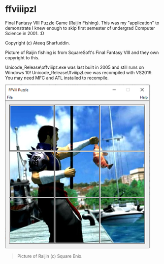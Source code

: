 # ffviiipzl
Final Fantasy VIII Puzzle Game (Raijin Fishing). This was my "application" to demonstrate I knew enough to skip first semester of undergrad Computer Science in 2001. :D

Copyright (c) Ateeq Sharfuddin.

Picture of Raijin fishing is from SquareSoft's Final Fantasy VIII and they own copyright to this.

Unicode_Release\offviiipz.exe was last built in 2005 and still runs on Windows 10!
Unicode_Release\ffviiipzl.exe was recompiled with VS2019. You may need MFC and ATL installed to recompile.

![](https://raw.githubusercontent.com/farfella/ffviiipzl/master/completed.png)
> Picture of Raijin (c) Square Enix.
